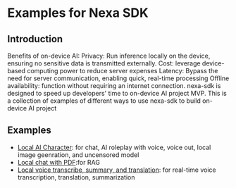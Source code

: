 # Examples for Nexa SDK

## Introduction
Benefits of on-device AI:
Privacy: Run inference locally on the device, ensuring no sensitive data is transmitted externally.
Cost: leverage device-based computing power to reduce server expenses
Latency: Bypass the need for server communication, enabling quick, real-time processing
Offline availability: function without requiring an internet connection.
nexa-sdk is designed to speed up developers' time to on-device AI project MVP. 
This is a collection of examples of different ways to use nexa-sdk to build on-device AI project

## Examples
- [Local AI Character](https://github.com/NexaAI/nexa-sdk/tree/main/examples/ai_soulmate): for chat, AI roleplay with voice, voice out, local image geenration, and uncensored model
- [Local chat with PDF](https://github.com/NexaAI/nexa-sdk/tree/main/examples/financial-advisor):for RAG
- [Local voice transcribe, summary, and translation](https://github.com/NexaAI/nexa-sdk/tree/main/examples/voice_transcription): for real-time voice transcription, translation, summarization

